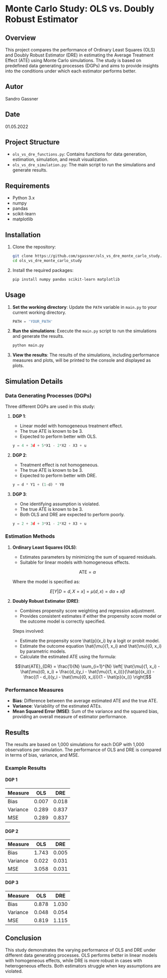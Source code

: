# Monte Carlo Study: OLS vs. Doubly Robust Estimator

## Overview

This project compares the performance of Ordinary Least Squares (OLS) and Doubly Robust Estimator (DRE) in estimating the Average Treatment Effect (ATE) using Monte Carlo simulations. The study is based on predefined data generating processes (DGPs) and aims to provide insights into the conditions under which each estimator performs better.

## Autor

Sandro Gassner

## Date

01.05.2022

## Project Structure

- `ols_vs_dre_functions.py`: Contains functions for data generation, estimation, simulation, and result visualization.
- `ols_vs_dre_simulation.py`: The main script to run the simulations and generate results.

## Requirements

- Python 3.x
- numpy
- pandas
- scikit-learn
- matplotlib

## Installation

1. Clone the repository:
    ```bash
    git clone https://github.com/sgassner/ols_vs_dre_monte_carlo_study.git
    cd ols_vs_dre_monte_carlo_study
    ```

2. Install the required packages:
    ```bash
    pip install numpy pandas scikit-learn matplotlib
    ```

## Usage

1. **Set the working directory**:
    Update the `PATH` variable in `main.py` to your current working directory.

    ```python
    PATH = 'YOUR_PATH'
    ```

2. **Run the simulations**:
    Execute the `main.py` script to run the simulations and generate the results.

    ```bash
    python main.py
    ```

3. **View the results**:
    The results of the simulations, including performance measures and plots, will be printed to the console and displayed as plots.

## Simulation Details

### Data Generating Processes (DGPs)

Three different DGPs are used in this study:

1. **DGP 1**:
    - Linear model with homogeneous treatment effect.
    - The true ATE is known to be 3.
    - Expected to perform better with OLS.

    ```python
    y = 4 + 3d + 5*X1 - 2*X2 - X3 + u
    ```

2. **DGP 2**:
    - Treatment effect is not homogeneous.
    - The true ATE is known to be 3.
    - Expected to perform better with DRE.

    ```python
    y = d * Y1 + (1-d) * Y0
    ```

3. **DGP 3**:
    - One identifying assumption is violated.
    - The true ATE is known to be 3.
    - Both OLS and DRE are expected to perform poorly.

    ```python
    y = 2 + 3d + 3*X1 - 2*X2 + X3 + u
    ```

### Estimation Methods

1. **Ordinary Least Squares (OLS)**:
    - Estimates parameters by minimizing the sum of squared residuals.
    - Suitable for linear models with homogeneous effects.

    ```math
    \text{ATE} = \alpha
    ```

    Where the model is specified as:

    ```math
    E[Y | D = d, X = x] = \mu(d, x) = d\alpha + x\beta
    ```

2. **Doubly Robust Estimator (DRE)**:
    - Combines propensity score weighting and regression adjustment.
    - Provides consistent estimates if either the propensity score model or the outcome model is correctly specified.

    Steps involved:

    - Estimate the propensity score \hat{p}(x_i) by a logit or probit model.
    - Estimate the outcome equation \hat{\mu}(1, x_i) and \hat{\mu}(0, x_i) by parametric models.
    - Calculate the estimated ATE using the formula:

    ```math
    \hat{ATE}_{DR} = \frac{1}{N} \sum_{i=1}^{N} \left[ \hat{\mu}(1, x_i) - \hat{\mu}(0, x_i) + \frac{d_i(y_i - \hat{\mu}(1, x_i))}{\hat{p}(x_i)} - \frac{(1 - d_i)(y_i - \hat{\mu}(0, x_i))}{1 - \hat{p}(x_i)} \right]
    ```

### Performance Measures

- **Bias**: Difference between the average estimated ATE and the true ATE.
- **Variance**: Variability of the estimated ATEs.
- **Mean Squared Error (MSE)**: Sum of the variance and the squared bias, providing an overall measure of estimator performance.

## Results

The results are based on 1,000 simulations for each DGP with 1,000 observations per simulation. The performance of OLS and DRE is compared in terms of bias, variance, and MSE.

### Example Results

#### DGP 1

| Measure  | OLS   | DRE   |
|----------|-------|-------|
| Bias     | 0.007 | 0.018 |
| Variance | 0.289 | 0.837 |
| MSE      | 0.289 | 0.837 |

#### DGP 2

| Measure  | OLS   | DRE   |
|----------|-------|-------|
| Bias     | 1.743 | 0.005 |
| Variance | 0.022 | 0.031 |
| MSE      | 3.058 | 0.031 |

#### DGP 3

| Measure  | OLS   | DRE   |
|----------|-------|-------|
| Bias     | 0.878 | 1.030 |
| Variance | 0.048 | 0.054 |
| MSE      | 0.819 | 1.115 |

## Conclusion

This study demonstrates the varying performance of OLS and DRE under different data generating processes. OLS performs better in linear models with homogeneous effects, while DRE is more robust in cases with heterogeneous effects. Both estimators struggle when key assumptions are violated.
